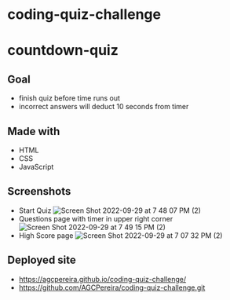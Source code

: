 # coding-quiz-challenge

# countdown-quiz

## Goal
 * finish quiz before time runs out
 * incorrect answers will deduct 10 seconds from timer
 
 ## Made with
 * HTML
 * CSS
 * JavaScript

 ## Screenshots
 * Start Quiz 
 ![Screen Shot 2022-09-29 at 7 48 07 PM (2)](https://user-images.githubusercontent.com/106856333/193161257-8d5db691-914c-4aab-9437-7ff98d52a1cd.png)
 * Questions page with timer in upper right corner
 ![Screen Shot 2022-09-29 at 7 49 15 PM (2)](https://user-images.githubusercontent.com/106856333/193161406-98fa3549-e0f7-40e9-8f3b-1fd6c22b19be.png)
 * High Score page
 ![Screen Shot 2022-09-29 at 7 07 32 PM (2)](https://user-images.githubusercontent.com/106856333/193157659-a3785e1f-7cd3-4e33-a0ea-152ff9d81e0f.png)

## Deployed site
* https://agcpereira.github.io/coding-quiz-challenge/
* https://github.com/AGCPereira/coding-quiz-challenge.git